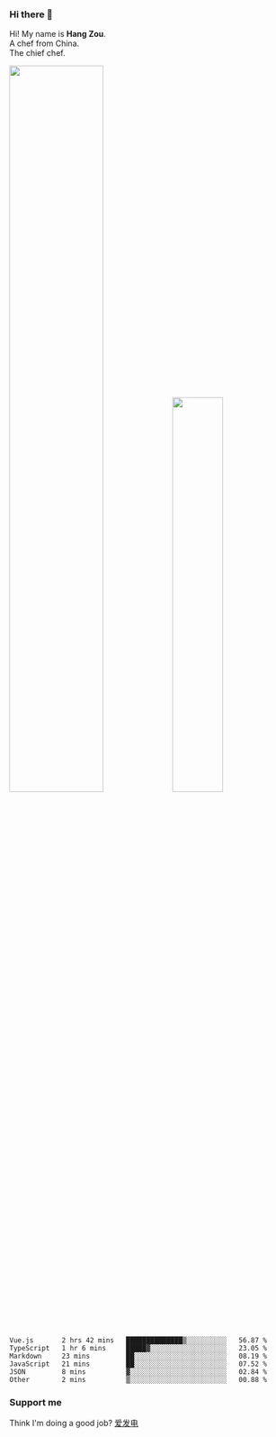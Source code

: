 ### Hi there 👋

Hi! My name is **Hang Zou**.  
A chef from China.  
The chief chef.

<img align="" width="57.5%" src="https://github-readme-stats.vercel.app/api?username=zouhangwithsweet&hide_title=true&hide_border=true&show_icons=true&include_all_commits=true&line_height=21" /><img align="" width="42.4%" src="https://github-readme-stats.vercel.app/api/top-langs/?username=zouhangwithsweet&hide_title=true&hide_border=true&layout=compact" />

<!--START_SECTION:waka-->

```text
Vue.js       2 hrs 42 mins   ██████████████▒░░░░░░░░░░   56.87 %
TypeScript   1 hr 6 mins     █████▓░░░░░░░░░░░░░░░░░░░   23.05 %
Markdown     23 mins         ██░░░░░░░░░░░░░░░░░░░░░░░   08.19 %
JavaScript   21 mins         ██░░░░░░░░░░░░░░░░░░░░░░░   07.52 %
JSON         8 mins          ▓░░░░░░░░░░░░░░░░░░░░░░░░   02.84 %
Other        2 mins          ▒░░░░░░░░░░░░░░░░░░░░░░░░   00.88 %
```

<!--END_SECTION:waka-->

### Support me

Think I'm doing a good job? [爱发电](https://afdian.net/@zouhangsweet)
